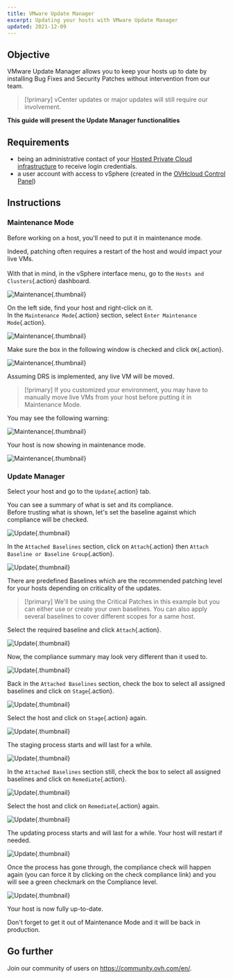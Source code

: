 ```yaml
---
title: VMware Update Manager
excerpt: Updating your hosts with VMware Update Manager 
updated: 2021-12-09
---
```


## Objective

VMware Update Manager allows you to keep your hosts up to date by installing Bug Fixes and Security Patches without intervention from our team.     

> [!primary]
> vCenter updates or major updates will still require our involvement.

**This guide will present the Update Manager functionalities**

## Requirements

- being an administrative contact of your [Hosted Private Cloud infrastructure](https://www.ovhcloud.com/asia/enterprise/products/hosted-private-cloud/) to receive login credentials.
- a user account with access to vSphere (created in the [OVHcloud Control Panel](/links/manager))

## Instructions

### Maintenance Mode

Before working on a host, you'll need to put it in maintenance mode.

Indeed, patching often requires a restart of the host and would impact your live VMs.<br>    
With that in mind, in the vSphere interface menu, go to the `Hosts and Clusters`{.action} dashboard.

![Maintenance](images/en01menu.png){.thumbnail}

On the left side, find your host and right-click on it.  
In the `Maintenance Mode`{.action} section, select `Enter Maintenance Mode`{.action}.

![Maintenance](images/en02maintenance.png){.thumbnail}

Make sure the box in the following window is checked and click `OK`{.action}.

![Maintenance](images/en03enter.png){.thumbnail}

Assuming DRS is implemented, any live VM will be moved.

> [!primary]
> If you customized your environment, you may have to manually move live VMs from your host before putting it in Maintenance Mode.
>

You may see the following warning:     

![Maintenance](images/en04warning.png){.thumbnail}

Your host is now showing in maintenance mode.

![Maintenance](images/en05maintenanced.png){.thumbnail}

### Update Manager

Select your host and go to the `Update`{.action} tab.

You can see a summary of what is set and its compliance.     
Before trusting what is shown, let's set the baseline against which compliance will be checked.

![Update](images/en06summary.png){.thumbnail}

In the `Attached Baselines` section, click on `Attach`{.action} then `Attach Baseline or Baseline Group`{.action}.

![Update](images/en07attach.png){.thumbnail}

There are predefined Baselines which are the recommended patching level for your hosts depending on criticality of the updates.

> [!primary]
> We'll be using the Critical Patches in this example but you can either use or create your own baselines. You can also apply several baselines to cover different scopes for a same host.

Select the required baseline and click `Attach`{.action}.

![Update](images/en08define.png){.thumbnail}

Now, the compliance summary may look very different than it used to.     

![Update](images/en09noncompliant.png){.thumbnail}

Back in the `Attached Baselines` section, check the box to select all assigned baselines and click on `Stage`{.action}.

![Update](images/en10bisstage.png){.thumbnail}

Select the host and click on `Stage`{.action} again.

![Update](images/en10terstagea.png){.thumbnail}

The staging process starts and will last for a while.

![Update](images/en10terstage.png){.thumbnail}

In the `Attached Baselines` section still, check the box to select all assigned baselines and click on `Remediate`{.action}.

![Update](images/en10remediate.png){.thumbnail}

Select the host and click on `Remediate`{.action} again.

![Update](images/en11remediate.png){.thumbnail}

The updating process starts and will last for a while. Your host will restart if needed.

![Update](images/en12remediating.png){.thumbnail}

Once the process has gone through, the compliance check will happen again (you can force it by clicking on the check compliance link) and you will see a green checkmark on the Compliance level.

![Update](images/en13compliant.png){.thumbnail}

Your host is now fully up-to-date.

Don't forget to get it out of Maintenance Mode and it will be back in production.

## Go further

Join our community of users on <https://community.ovh.com/en/>.
